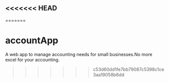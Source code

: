<<<<<<< HEAD
--
=======
# accountApp
A web app to manage accounting needs for small businesses.No more excel for your accounting.
>>>>>>> c53d60dd1fe7bb79087c5398c1ce3aa19058b6dd
